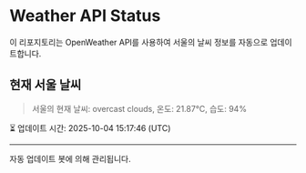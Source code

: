 
# Weather API Status

이 리포지토리는 OpenWeather API를 사용하여 서울의 날씨 정보를 자동으로 업데이트합니다.

## 현재 서울 날씨
> 서울의 현재 날씨: overcast clouds, 온도: 21.87°C, 습도: 94%

⏳ 업데이트 시간: 2025-10-04 15:17:46 (UTC)

---
자동 업데이트 봇에 의해 관리됩니다.
